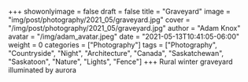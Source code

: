 +++
showonlyimage = false
draft = false
title = "Graveyard"
image = "img/post/photography/2021_05/graveyard.jpg"
cover = "/img/post/photography/2021_05/graveyard.jpg"
author = "Adam Knox"
avatar = "/img/adam_avatar.jpeg"
date = "2021-05-13T10:41:05-06:00"
weight = 0
categories = ["Photography"]
tags = ["Photography", "Countryside", "Night", "Architecture", "Canada", "Saskatchewan", "Saskatoon", "Nature", "Lights", "Fence"]
+++
Rural winter graveyard illuminated by aurora
<!--more-->